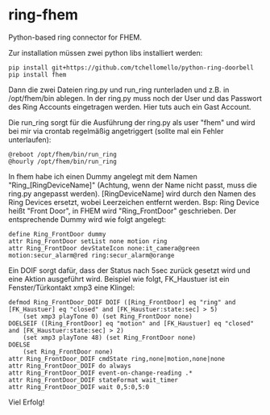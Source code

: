 # ring-fhem
Python-based ring connector for FHEM.

Zur installation müssen zwei python libs installiert werden:

    pip install git+https://github.com/tchellomello/python-ring-doorbell
    pip install fhem

Dann die zwei Dateien ring.py und run_ring runterladen und z.B. in /opt/fhem/bin ablegen.
In der ring.py muss noch der User und das Passwort des Ring Accounts eingetragen werden. Hier tuts auch ein Gast Account.

Die run_ring sorgt für die Ausführung der ring.py als user "fhem" und wird bei mir via crontab regelmäßig angetriggert (sollte mal ein Fehler unterlaufen):

    @reboot /opt/fhem/bin/run_ring
    @hourly /opt/fhem/bin/run_ring

In fhem habe ich einen Dummy angelegt mit dem Namen "Ring_[RingDeviceName]" (Achtung, wenn der Name nicht passt, muss die ring.py angepasst werden). [RingDeviceName] wird durch den Namen des Ring Devices ersetzt, wobei Leerzeichen entfernt werden. Bsp: Ring Device heißt "Front Door", in FHEM wird "Ring_FrontDoor" geschrieben. Der entsprechende Dummy wird wie folgt angelegt:
    
    define Ring_FrontDoor dummy
    attr Ring_FrontDoor setList none motion ring
    attr Ring_FrontDoor devStateIcon none:it_camera@green motion:secur_alarm@red ring:secur_alarm@orange

Ein DOIF sorgt dafür, dass der Status nach 5sec zurück gesetzt wird und eine Aktion ausgeführt wird. Beispiel wie folgt, FK_Haustuer ist ein Fenster/Türkontakt xmp3 eine Klingel:

    defmod Ring_FrontDoor_DOIF DOIF ([Ring_FrontDoor] eq "ring" and [FK_Haustuer] eq "closed" and [FK_Haustuer:state:sec] > 5)
    	(set xmp3 playTone 0) (set Ring_FrontDoor none)
    DOELSEIF ([Ring_FrontDoor] eq "motion" and [FK_Haustuer] eq "closed" and [FK_Haustuer:state:sec] > 2)
    	(set xmp3 playTone 48) (set Ring_FrontDoor none)
    DOELSE
    	(set Ring_FrontDoor none)  
    attr Ring_FrontDoor_DOIF cmdState ring,none|motion,none|none
    attr Ring_FrontDoor_DOIF do always
    attr Ring_FrontDoor_DOIF event-on-change-reading .*
    attr Ring_FrontDoor_DOIF stateFormat wait_timer
    attr Ring_FrontDoor_DOIF wait 0,5:0,5:0

Viel Erfolg!
